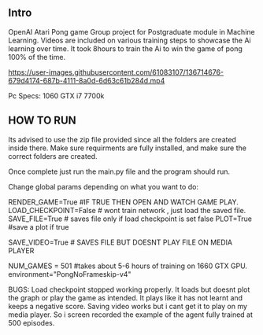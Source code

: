 ## Intro ##
OpenAI Atari Pong game Group project for Postgraduate module in Machine Learning. 
Videos are included on various training steps to showcase the Ai learning over time. It took 8hours to train the Ai to win the game of pong 100% of the time. 




https://user-images.githubusercontent.com/61083107/136714676-679d4174-687b-4111-8a0d-6d63c61b284d.mp4



Pc Specs:
1060 GTX
i7 7700k 

## HOW TO RUN ##

Its advised to use the zip file provided since all the folders are created inside there.
Make sure requirments are fully installed, and make sure the correct folders are created.

Once complete just run the main.py file and the program should run.

Change global params depending on what you want to do:

RENDER_GAME=True #IF TRUE THEN OPEN AND WATCH GAME PLAY.
LOAD_CHECKPOINT=False # wont train network , just load the saved file.
SAVE_FILE=True # saves file only if load checkpoint is set false
PLOT=True #save a plot if true

SAVE_VIDEO=True # SAVES FILE BUT DOESNT PLAY FILE ON MEDIA PLAYER

NUM_GAMES = 501 #takes about 5-6 hours of training on 1660 GTX GPU.
environment="PongNoFrameskip-v4"



BUGS:
Load checkpoint stopped working properly. It loads but doesnt plot the graph or play the game as intended. It plays like it has not learnt and keeps a negative score.
Saving video works but i cant get it to play on my media player. So i screen recorded the example of the agent fully trained at 500 episodes.
